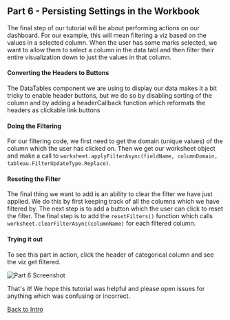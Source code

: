 ## Part 6 - Persisting Settings in the Workbook

The final step of our tutorial will be about performing actions on our dashboard. For our example, this will mean filtering a viz based on the values in a selected column. When the user has some marks selected, we want to allow them to select a column in the data tabl and then filter their entire visualization down to just the values in that column.

#### Converting the Headers to Buttons

The DataTables component we are using to display our data makes it a bit tricky to enable header buttons, but we do so by disabling sorting of the column and by adding a headerCallback function which reformats the headers as clickable link buttons

#### Doing the Filtering

For our filtering code, we first need to get the domain (unique values) of the column which the user has clicked on. Then we get our worksheet object and make a call to `worksheet.applyFilterAsync(fieldName, columnDomain, tableau.FilterUpdateType.Replace)`.

#### Reseting the Filter

The final thing we want to add is an ability to clear the filter we have just applied. We do this by first keeping track of all the columns which we have filtered by. The next step is to add a button which the user can click to reset the filter. The final step is to add the `resetFilters()` function which calls `worksheet.clearFilterAsync(columnName)` for each filtered column.

#### Trying it out

To see this part in action, click the header of categorical column and see the viz get filtered.

![Part 6 Screenshot](../assets/Part_6.gif)

That's it! We hope this tutorial was helpful and please open issues for anything which was confusing or incorrect.


[Back to Intro](../readme.md)

